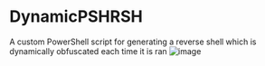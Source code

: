 # DynamicPSHRSH
A custom PowerShell script for generating a reverse shell which is dynamically obfuscated each time it is ran
![image](https://github.com/user-attachments/assets/b6a185c6-cd45-4b75-8e6b-10d52fdcaf79)
